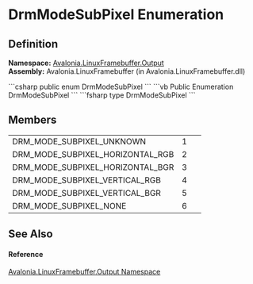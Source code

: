 # DrmModeSubPixel Enumeration




## Definition
**Namespace:** <a href="N_Avalonia_LinuxFramebuffer_Output">Avalonia.LinuxFramebuffer.Output</a>  
**Assembly:** Avalonia.LinuxFramebuffer (in Avalonia.LinuxFramebuffer.dll)

<Tabs groupId="api-code-preview">
<TabItem value="csharp" label="C#">
```csharp
public enum DrmModeSubPixel
```
</TabItem>
<TabItem value="vb" label="VB">
```vb
Public Enumeration DrmModeSubPixel
```
</TabItem>
<TabItem value="fsharp" label="F#">
```fsharp
type DrmModeSubPixel
```
</TabItem>
</Tabs>



## Members
<table>
<tr>
<td>DRM_MODE_SUBPIXEL_UNKNOWN</td>
<td>1</td>
<td> </td>
</tr>
<tr>
<td>DRM_MODE_SUBPIXEL_HORIZONTAL_RGB</td>
<td>2</td>
<td> </td>
</tr>
<tr>
<td>DRM_MODE_SUBPIXEL_HORIZONTAL_BGR</td>
<td>3</td>
<td> </td>
</tr>
<tr>
<td>DRM_MODE_SUBPIXEL_VERTICAL_RGB</td>
<td>4</td>
<td> </td>
</tr>
<tr>
<td>DRM_MODE_SUBPIXEL_VERTICAL_BGR</td>
<td>5</td>
<td> </td>
</tr>
<tr>
<td>DRM_MODE_SUBPIXEL_NONE</td>
<td>6</td>
<td> </td>
</tr>
</table>

## See Also


#### Reference
<a href="N_Avalonia_LinuxFramebuffer_Output">Avalonia.LinuxFramebuffer.Output Namespace</a>  

